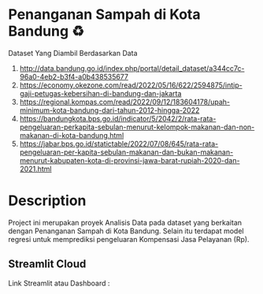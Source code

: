 # Penanganan Sampah di Kota Bandung ♻️

Dataset Yang Diambil Berdasarkan Data
1. http://data.bandung.go.id/index.php/portal/detail_dataset/a344cc7c-96a0-4eb2-b3f4-a0b438535677 
2. https://economy.okezone.com/read/2022/05/16/622/2594875/intip-gaji-petugas-kebersihan-di-bandung-dan-jakarta 
3. https://regional.kompas.com/read/2022/09/12/183604178/upah-minimum-kota-bandung-dari-tahun-2012-hingga-2022 
4. https://bandungkota.bps.go.id/indicator/5/2042/2/rata-rata-pengeluaran-perkapita-sebulan-menurut-kelompok-makanan-dan-non-makanan-di-kota-bandung.html 
5. https://jabar.bps.go.id/statictable/2022/07/08/645/rata-rata-pengeluaran-per-kapita-sebulan-makanan-dan-bukan-makanan-menurut-kabupaten-kota-di-provinsi-jawa-barat-rupiah-2020-dan-2021.html 

# Description
Project ini merupakan proyek Analisis Data pada dataset yang berkaitan dengan Penanganan Sampah di Kota Bandung. Selain itu terdapat model regresi untuk memprediksi pengeluaran Kompensasi Jasa Pelayanan (Rp). 

## Streamlit Cloud 
Link Streamlit atau Dashboard :